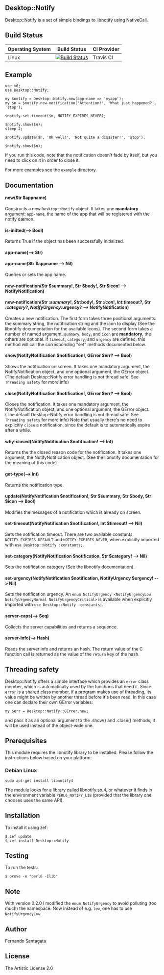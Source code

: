 ## Desktop::Notify

Desktop::Notify is a set of simple bindings to libnotify using NativeCall.

## Build Status

| Operating System  |   Build Status  | CI Provider |
| ----------------- | --------------- | ----------- |
| Linux             | [![Build Status](https://travis-ci.org/frithnanth/perl6-Desktop-Notify.svg?branch=master)](https://travis-ci.org/frithnanth/perl6-Desktop-Notify)  | Travis CI |

## Example

```Perl6
use v6;
use Desktop::Notify;

my $notify = Desktop::Notify.new(app-name => 'myapp');
my $n = $notify.new-notification('Attention!', 'What just happened?', 'stop');

$notify.set-timeout($n, NOTIFY_EXPIRES_NEVER);

$notify.show($n);
sleep 2;

$notify.update($n, 'Oh well!', 'Not quite a disaster!', 'stop');

$notify.show($n);
```

If you run this code, note that the notification doesn't fade by itself,
but you need to click on it in order to close it.

For more examples see the `example` directory.

## Documentation

#### new(Str $appname)

Constructs a new `Desktop::Notify` object. It takes one **mandatory** argument:
`app-name`, the name of the app that will be registered with the notify dæmon.

#### is-initted(--> Bool)

Returns True if the object has been successfully initialized.

#### app-name(--> Str)
#### app-name(Str $appname --> Nil)

Queries or sets the app name.

#### new-notification(Str $summary!, Str $body!, Str $icon! --> NotifyNotification)
#### new-notification(Str :$summary!, Str :$body!, Str :$icon!, Int :$timeout?, Str :$category?, NotifyUrgency :$urgency?  --> NotifyNotification)

Creates a new notification.
The first form takes three positional arguments: the summary string, the notification string and
the icon to display (See the libnotify documentation for the available icons).
The second form takes a number of named argument. `summary`, `body`, and `icon` are **mandatory**,
the others are optional. If `timeout`, `category`, and `urgency` are defined, this method will call
the corresponding "set" methods documented below.

#### show(NotifyNotification $notification!, GError $err? --> Bool)

Shows the notification on screen. It takes one mandatory argument, the
NotifyNotification object, and one optional argument, the GError object.
(The default Desktop::Notify error handling is not thread safe. See `Threading safety`
for more info)

#### close(NotifyNotification $notification!, GError $err? --> Bool)

Closes the notification. It takes one mandatory argument, the NotifyNotification
object, and one optional argument, the GError object. (The default
Desktop::Notify error handling is not thread safe. See `Threading safety` for
more info)
Note that usually there's no need to explicitly `close` a notification, since
the default is to automatically expire after a while.

#### why-closed(NotifyNotification $notification! --> Int)

Returns the the closed reason code for the notification. It takes one argument,
the NotifyNotification object. (See the libnotify documentation for the meaning of
this code)

#### get-type(--> Int)

Returns the notification type.

#### update(NotifyNotification $notification!, Str $summary, Str $body, Str $icon --> Bool)

Modifies the messages of a notification which is already on screen.

#### set-timeout(NotifyNotification $notification!, Int $timeout! --> Nil)

Sets the notification timeout. There are two available constants,
`NOTIFY_EXPIRES_DEFAULT` and `NOTIFY_EXPIRES_NEVER`, when explicitly imported
with `use Desktop::Notify :constants;`.

#### set-category(NotifyNotification $notification, Str $category! --> Nil)

Sets the notification category (See the libnotify documentation).

#### set-urgency(NotifyNotification $notification, NotifyUrgency $urgency! --> Nil)

Sets the notification urgency. An `enum NotifyUrgency <NotifyUrgencyLow NotifyUrgencyNormal NotifyUrgencyCritical>`
is available when explicitly imported with `use Desktop::Notify :constants;`.

#### server-caps(--> Seq)

Collects the server capabilities and returns a sequence.

#### server-info(--> Hash)

Reads the server info and returns an hash. The return value of the C function call is
returned as the value of the `return` key of the hash.

## Threading safety

Desktop::Notify offers a simple interface which provides an `error` class member,
which is automatically used by the functions that need it.
Since `error` is a shared class member, if a program makes use of threading, its value
might be written by another thread before it's been read.
In this case one can declare their own GError variables:

```
my $err = Desktop::Notify::GError.new;
```

and pass it as an optional argument to the .show() and .close() methods; it will be
used instead of the object-wide one.

## Prerequisites
This module requires the libnotify library to be installed. Please follow the
instructions below based on your platform:

### Debian Linux

```
sudo apt-get install libnotify4
```

The module looks for a library called libnotify.so.4, or whatever it finds in
the environment variable `PERL6_NOTIFY_LIB` (provided that the library one
chooses uses the same API).

## Installation

To install it using zef:

```
$ zef update
$ zef install Desktop::Notify
```

## Testing

To run the tests:

```
$ prove -e "perl6 -Ilib"
```

## Note

With version 0.2.0 I modified the `enum NotifyUrgency` to avoid polluting (too much) the namespace.
Now instead of e.g. `low`, one has to use `NotifyUrgencyLow`.

## Author

Fernando Santagata

## License

The Artistic License 2.0
